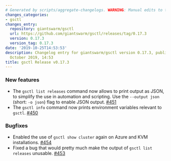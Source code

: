 ```yaml
---
# Generated by scripts/aggregate-changelogs. WARNING: Manual edits to this files will be overwritten.
changes_categories:
- gsctl
changes_entry:
  repository: giantswarm/gsctl
  url: https://github.com/giantswarm/gsctl/releases/tag/0.17.3
  version: 0.17.3
  version_tag: 0.17.3
date: '2019-10-25T14:53:53'
description: Changelog entry for giantswarm/gsctl version 0.17.3, published on 25
  October 2019, 14:53
title: gsctl Release v0.17.3
---
```


### New features

- The `gsctl list releases` command now allows to print output as JSON, to simplify the use in automation and scripting. Use the `--output json` (short: `-o json`) flag to enable JSON output. [#451](https://github.com/giantswarm/gsctl/pull/451)
- The `gsctl info` command now prints environment variables relevant to `gsctl`. [#450](https://github.com/giantswarm/gsctl/pull/450)

### Bugfixes

- Enabled the use of `gsctl show cluster` again on Azure and KVM installations. [#454](https://github.com/giantswarm/gsctl/pull/454)
- Fixed a bug that would pretty much make the output of `gsctl list releases` unusable. [#453](https://github.com/giantswarm/gsctl/pull/453)
